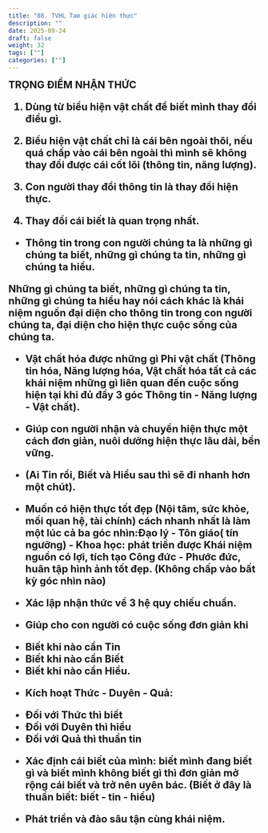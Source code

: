 ```yaml
---
title: "08. TVHL Tam giác hiện thực"
description: ""
date: 2025-09-24
draft: false
weight: 32
tags: [""]
categories: [""]
---
```


<!-- # 1. TVHL Nhận thức về nhân quả -->

<div style="font-size:20px;">
<span style="font-weight: bold"> TRỌNG ĐIỂM NHẬN THỨC <span>

1. Dùng từ biểu hiện vật chất để biết mình thay đổi điều gì.

2. Biểu hiện vật chất chỉ là cái bên ngoài thôi, nếu quá chấp vào cái bên ngoài thì mình sẽ không thay đổi được cái cốt lõi (thông tin, năng lượng).

3. Con người thay đổi thông tin là thay đổi hiện thực.

4. Thay đổi cái biết là quan trọng nhất.

- Thông tin trong con người chúng ta là những gì chúng ta biết, những gì chúng ta tin, những gì chúng ta hiểu. 

Những gì chúng ta biết, những gì chúng ta tin, những gì chúng ta hiểu hay nói cách khác là khái niệm nguồn đại diện cho thông tin trong con người chúng ta, đại diện cho hiện thực cuộc sống của chúng ta.

- Vật chất hóa được những gì Phi vật chất (Thông tin hóa, Năng lượng hóa, Vật chất hóa tất cả các khái niệm những gì liên quan đến cuộc sống hiện tại khi đủ đầy 3 góc Thông tin - Năng lượng - Vật chất).

- Giúp con người nhận và chuyển hiện thực một cách đơn giản, nuôi dưỡng hiện thực lâu dài, bền vững.

+ (Ai Tin rồi, Biết và Hiểu sau thì sẽ đi nhanh hơn một chút).

+ Muốn có hiện thực tốt đẹp (Nội tâm, sức khỏe, mối quan hệ, tài chính) cách nhanh nhất là làm một lúc cả ba góc nhìn:Đạo lý - Tôn giáo( tín ngưỡng) - Khoa học: phát triển được Khái niệm nguồn có lợi, tích tạo Công đức - Phước đức, huân tập hình ảnh tốt đẹp. (Không chấp vào bất kỳ góc nhìn nào)

- Xác lập nhận thức về 3 hệ quy chiếu chuẩn.

- Giúp cho con người có cuộc sống đơn giản khi
+ Biết khi nào cần Tin
+ Biết khi nào cần Biết
+ Biết khi nào cần Hiểu.
- Kích hoạt Thức - Duyên - Quả:
+ Đối với Thức thì biết
+ Đối với Duyên thì hiểu
+ Đối với Quả thì thuần tin

- Xác định cái biết của mình: biết mình đang biết gì và biết mình không biết gì thì đơn giản mở rộng cái biết và trở nên uyên bác. (Biết ở đây là thuần biết: biết - tin - hiểu)

- Phát triển và đào sâu tận cùng khái niệm.

</div>

